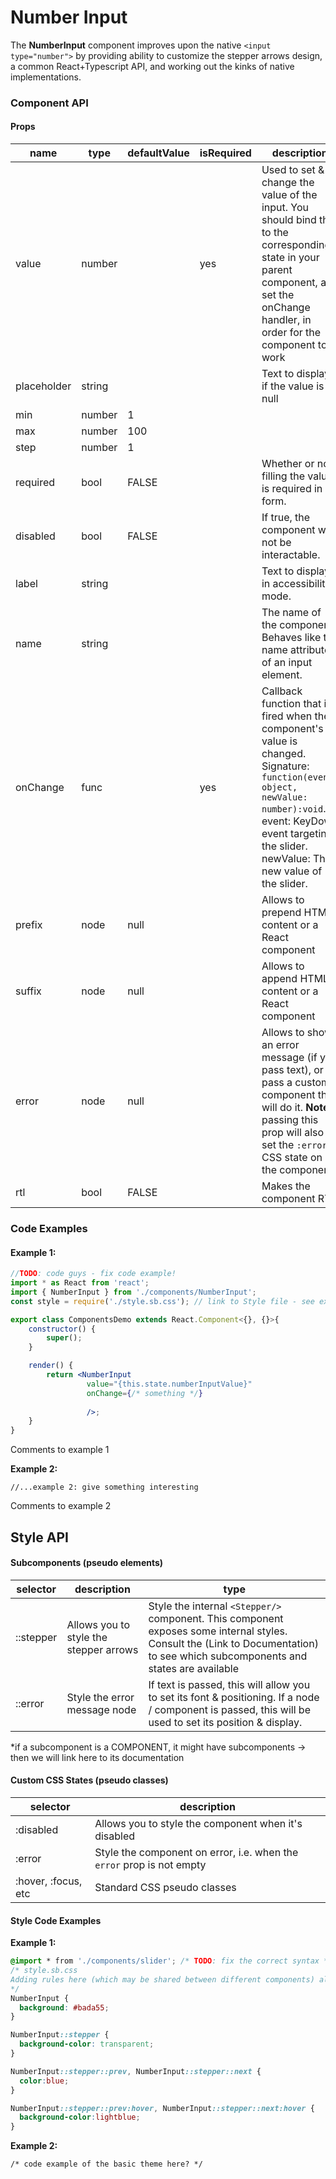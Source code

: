 # Number Input

The **NumberInput** component improves upon the native `<input type="number">` by providing ability to customize the stepper arrows design, a common React+Typescript API, and working out the kinks of native implementations.

### Component API

#### Props

| name        | type   | defaultValue | isRequired | description                              |
| ----------- | ------ | ------------ | ---------- | ---------------------------------------- |
| value       | number |              | yes        | Used to set & change the value of the input. You should bind this to the corresponding state in your parent component, and set the onChange handler, in order for the component to work |
| placeholder | string |              |            | Text to display if the value is null     |
| min         | number | 1            |            |                                          |
| max         | number | 100          |            |                                          |
| step        | number | 1            |            |                                          |
| required    | bool   | FALSE        |            | Whether or not filling the value is required in a form. |
| disabled    | bool   | FALSE        |            | If true, the component will not be interactable. |
| label       | string |              |            | Text to display in accessibility mode.   |
| name        | string |              |            | The name of the component. Behaves like the name attribute of an input element. |
| onChange    | func   |              | yes        | Callback function that is fired when the component's value is changed. Signature: `function(event: object, newValue: number):void`. event: KeyDown event targeting the slider. newValue: The new value of the slider. |
| prefix      | node   | null         |            | Allows to prepend HTML content or a React component |
| suffix      | node   | null         |            | Allows to append HTML content or a React component |
| error       | node   | null         |            | Allows to show an error message (if you pass text), or pass a custom component that will do it. **Note:** passing this prop will also set the `:error` CSS state on the component |
| rtl         | bool   | FALSE        |            | Makes the component RTL                  |

### Code Examples

#### **Example 1:**

```jsx
//TODO: code guys - fix code example!
import * as React from 'react';
import { NumberInput } from './components/NumberInput';
const style = require('./style.sb.css'); // link to Style file - see examples of style files below

export class ComponentsDemo extends React.Component<{}, {}>{
    constructor() {
        super();
    }

    render() {
        return <NumberInput 
        		 value="{this.state.numberInputValue}"
                 onChange={/* something */} 
				 
                 />;
    }
}
```

Comments to example 1

**Example 2:**

```
//...example 2: give something interesting
```

Comments to example 2



## Style API

#### Subcomponents (pseudo elements)

| selector  | description                            | type                                     |
| --------- | -------------------------------------- | ---------------------------------------- |
| ::stepper | Allows you to style the stepper arrows | Style the internal `<Stepper/>` component. This component exposes some internal styles. Consult the (Link to Documentation) to see which subcomponents and states are available |
| ::error   | Style the error message node           | If text is passed, this will allow you to set its font & positioning. If a node / component is passed, this will be used to set its position & display. |

*if a subcomponent is a COMPONENT, it might have subcomponents -> then we will link here to its documentation

#### Custom CSS States (pseudo classes)

| selector            | description                              |
| ------------------- | ---------------------------------------- |
| :disabled           | Allows you to style the component when it's disabled |
| :error              | Style the component on error, i.e. when the `error` prop is not empty |
| :hover, :focus, etc | Standard CSS pseudo classes              |

#### Style Code Examples

**Example 1:**

```css
@import * from './components/slider'; /* TODO: fix the correct syntax */
/* style.sb.css 
Adding rules here (which may be shared between different components) allows us to 	    override specific parts; or even change the whole theme
*/
NumberInput {
  background: #bada55;
}

NumberInput::stepper {
  background-color: transparent;
}

NumberInput::stepper::prev, NumberInput::stepper::next {
  color:blue;
}

NumberInput::stepper::prev:hover, NumberInput::stepper::next:hover {
  background-color:lightblue;
}
```

**Example 2:**

```
/* code example of the basic theme here? */
```